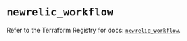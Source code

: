 # `newrelic_workflow`

Refer to the Terraform Registry for docs: [`newrelic_workflow`](https://registry.terraform.io/providers/newrelic/newrelic/3.63.0/docs/resources/workflow).

